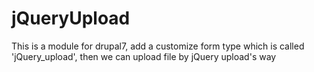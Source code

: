 # jQueryUpload
This is a module for drupal7, add a customize form type which is called 'jQuery_upload', then we can upload file by jQuery upload's way
